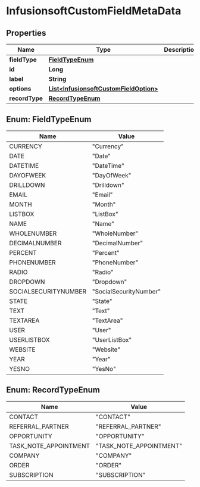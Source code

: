 
# InfusionsoftCustomFieldMetaData

## Properties
Name | Type | Description | Notes
------------ | ------------- | ------------- | -------------
**fieldType** | [**FieldTypeEnum**](#FieldTypeEnum) |  |  [optional]
**id** | **Long** |  |  [optional]
**label** | **String** |  |  [optional]
**options** | [**List&lt;InfusionsoftCustomFieldOption&gt;**](InfusionsoftCustomFieldOption.md) |  |  [optional]
**recordType** | [**RecordTypeEnum**](#RecordTypeEnum) |  |  [optional]


<a name="FieldTypeEnum"></a>
## Enum: FieldTypeEnum
Name | Value
---- | -----
CURRENCY | &quot;Currency&quot;
DATE | &quot;Date&quot;
DATETIME | &quot;DateTime&quot;
DAYOFWEEK | &quot;DayOfWeek&quot;
DRILLDOWN | &quot;Drilldown&quot;
EMAIL | &quot;Email&quot;
MONTH | &quot;Month&quot;
LISTBOX | &quot;ListBox&quot;
NAME | &quot;Name&quot;
WHOLENUMBER | &quot;WholeNumber&quot;
DECIMALNUMBER | &quot;DecimalNumber&quot;
PERCENT | &quot;Percent&quot;
PHONENUMBER | &quot;PhoneNumber&quot;
RADIO | &quot;Radio&quot;
DROPDOWN | &quot;Dropdown&quot;
SOCIALSECURITYNUMBER | &quot;SocialSecurityNumber&quot;
STATE | &quot;State&quot;
TEXT | &quot;Text&quot;
TEXTAREA | &quot;TextArea&quot;
USER | &quot;User&quot;
USERLISTBOX | &quot;UserListBox&quot;
WEBSITE | &quot;Website&quot;
YEAR | &quot;Year&quot;
YESNO | &quot;YesNo&quot;


<a name="RecordTypeEnum"></a>
## Enum: RecordTypeEnum
Name | Value
---- | -----
CONTACT | &quot;CONTACT&quot;
REFERRAL_PARTNER | &quot;REFERRAL_PARTNER&quot;
OPPORTUNITY | &quot;OPPORTUNITY&quot;
TASK_NOTE_APPOINTMENT | &quot;TASK_NOTE_APPOINTMENT&quot;
COMPANY | &quot;COMPANY&quot;
ORDER | &quot;ORDER&quot;
SUBSCRIPTION | &quot;SUBSCRIPTION&quot;



